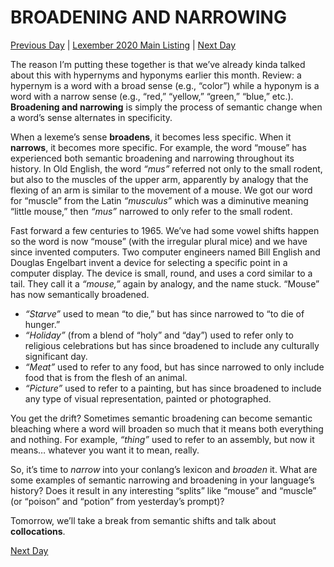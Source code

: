 # BROADENING AND NARROWING
[Previous Day](_prompts/r-conlangs/lexember/2021/prompts/w4/26.md) | [Lexember 2020 Main Listing](_prompts/r-conlangs/lexember/2021/toc_lex21.md) | [Next Day](_prompts/r-conlangs/lexember/2021/prompts/w4/28.md)

The reason I’m putting these together is that we’ve already kinda talked about this with hypernyms and hyponyms earlier this month. Review: a hypernym is a word with a broad sense (e.g., “color”) while a hyponym is a word with a narrow sense (e.g., “red,” “yellow,” “green,” “blue,” etc.). **Broadening and narrowing** is simply the process of semantic change when a word’s sense alternates in specificity.

When a lexeme’s sense **broadens**, it becomes less specific. When it **narrows**, it becomes more specific. For example, the word “mouse” has experienced both semantic broadening and narrowing throughout its history. In Old English, the word _“mus”_ referred not only to the small rodent, but also to the muscles of the upper arm, apparently by analogy that the flexing of an arm is similar to the movement of a mouse. We got our word for “muscle” from the Latin _“musculus”_ which was a diminutive meaning “little mouse,” then _“mus”_ narrowed to only refer to the small rodent.

Fast forward a few centuries to 1965. We’ve had some vowel shifts happen so the word is now “mouse” (with the irregular plural mice) and we have since invented computers. Two computer engineers named Bill English and Douglas Engelbart invent a device for selecting a specific point in a computer display. The device is small, round, and uses a cord similar to a tail. They call it a _“mouse,”_ again by analogy, and the name stuck. “Mouse” has now semantically broadened.

+ _“Starve”_ used to mean “to die,” but has since narrowed to “to die of hunger.”
+ _“Holiday”_ (from a blend of “holy” and “day”) used to refer only to religious celebrations but has since broadened to include any culturally significant day.
+ _“Meat”_ used to refer to any food, but has since narrowed to only include food that is from the flesh of an animal.
+ _“Picture”_ used to refer to a painting, but has since broadened to include any type of visual representation, painted or photographed.

You get the drift? Sometimes semantic broadening can become semantic bleaching where a word will broaden so much that it means both everything and nothing. For example, _“thing”_ used to refer to an assembly, but now it means… whatever you want it to mean, really.

So, it’s time to _narrow_ into your conlang’s lexicon and _broaden_ it. What are some examples of semantic narrowing and broadening in your language’s history? Does it result in any interesting “splits” like “mouse” and “muscle” (or “poison” and “potion” from yesterday’s prompt)?

Tomorrow, we’ll take a break from semantic shifts and talk about **collocations**.

[Next Day](_prompts/r-conlangs/lexember/2021/prompts/w4/28.md)
